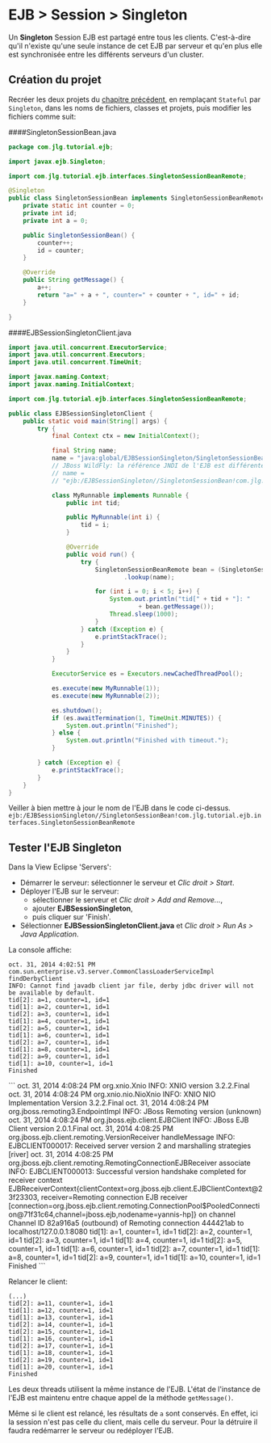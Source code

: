EJB > Session > Singleton
=========================

Un **Singleton** Session EJB est partagé entre tous les clients. C'est-à-dire
qu'il n'existe qu'une seule instance de cet EJB par serveur et qu'en plus elle
est synchronisée entre les différents serveurs d'un cluster.

Création du projet
------------------

Recréer les deux projets du
[chapitre précédent]({{url('/cours/java_ee/03_ejb_session_stateful')}}),
en remplaçant `Stateful` par `Singleton`, dans les noms de fichiers, classes et
projets, puis modifier les fichiers comme suit:

####SingletonSessionBean.java
```java
package com.jlg.tutorial.ejb;

import javax.ejb.Singleton;

import com.jlg.tutorial.ejb.interfaces.SingletonSessionBeanRemote;

@Singleton
public class SingletonSessionBean implements SingletonSessionBeanRemote {
	private static int counter = 0;
	private int id;
	private int a = 0;

	public SingletonSessionBean() {
		counter++;
		id = counter;
	}

	@Override
	public String getMessage() {
		a++;
		return "a=" + a + ", counter=" + counter + ", id=" + id;
	}

}

```

####EJBSessionSingletonClient.java
```java
import java.util.concurrent.ExecutorService;
import java.util.concurrent.Executors;
import java.util.concurrent.TimeUnit;

import javax.naming.Context;
import javax.naming.InitialContext;

import com.jlg.tutorial.ejb.interfaces.SingletonSessionBeanRemote;

public class EJBSessionSingletonClient {
	public static void main(String[] args) {
		try {
			final Context ctx = new InitialContext();

			final String name;
			name = "java:global/EJBSessionSingleton/SingletonSessionBean";
			// JBoss WildFly: la référence JNDI de l'EJB est différente
			// name =
			// "ejb:/EJBSessionSingleton//SingletonSessionBean!com.jlg.tutorial.ejb.interfaces.SingletonSessionBeanRemote";

			class MyRunnable implements Runnable {
				public int tid;

				public MyRunnable(int i) {
					tid = i;
				}

				@Override
				public void run() {
					try {
						SingletonSessionBeanRemote bean = (SingletonSessionBeanRemote) ctx
								.lookup(name);

						for (int i = 0; i < 5; i++) {
							System.out.println("tid[" + tid + "]: "
									+ bean.getMessage());
							Thread.sleep(1000);
						}
					} catch (Exception e) {
						e.printStackTrace();
					}
				}
			}

			ExecutorService es = Executors.newCachedThreadPool();

			es.execute(new MyRunnable(1));
			es.execute(new MyRunnable(2));

			es.shutdown();
			if (es.awaitTermination(1, TimeUnit.MINUTES)) {
				System.out.println("Finished");
			} else {
				System.out.println("Finished with timeout.");
			}

		} catch (Exception e) {
			e.printStackTrace();
		}
	}
}

```
<jboss>

Veiller à bien mettre à jour le nom de l'EJB dans le code ci-dessus.
`ejb:/EJBSessionSingleton//SingletonSessionBean!com.jlg.tutorial.ejb.interfaces.SingletonSessionBeanRemote`
</jboss>

Tester l'EJB Singleton
----------------------

Dans la View Eclipse 'Servers':

- Démarrer le serveur: sélectionner le serveur et *Clic droit > Start*.
- Déployer l'EJB sur le serveur:
	- sélectionner le serveur et *Clic droit > Add and Remove...*,
	- ajouter **EJBSessionSingleton**,
	- puis cliquer sur 'Finish'.
- Sélectionner **EJBSessionSingletonClient.java** et
  *Clic droit > Run As > Java Application*.

La console affiche:

```
oct. 31, 2014 4:02:51 PM com.sun.enterprise.v3.server.CommonClassLoaderServiceImpl findDerbyClient
INFO: Cannot find javadb client jar file, derby jdbc driver will not be available by default.
tid[2]: a=1, counter=1, id=1
tid[1]: a=2, counter=1, id=1
tid[2]: a=3, counter=1, id=1
tid[1]: a=4, counter=1, id=1
tid[2]: a=5, counter=1, id=1
tid[1]: a=6, counter=1, id=1
tid[2]: a=7, counter=1, id=1
tid[1]: a=8, counter=1, id=1
tid[2]: a=9, counter=1, id=1
tid[1]: a=10, counter=1, id=1
Finished
```

<jboss>
```
oct. 31, 2014 4:08:24 PM org.xnio.Xnio <clinit>
INFO: XNIO version 3.2.2.Final
oct. 31, 2014 4:08:24 PM org.xnio.nio.NioXnio <clinit>
INFO: XNIO NIO Implementation Version 3.2.2.Final
oct. 31, 2014 4:08:24 PM org.jboss.remoting3.EndpointImpl <clinit>
INFO: JBoss Remoting version (unknown)
oct. 31, 2014 4:08:24 PM org.jboss.ejb.client.EJBClient <clinit>
INFO: JBoss EJB Client version 2.0.1.Final
oct. 31, 2014 4:08:25 PM org.jboss.ejb.client.remoting.VersionReceiver handleMessage
INFO: EJBCLIENT000017: Received server version 2 and marshalling strategies [river]
oct. 31, 2014 4:08:25 PM org.jboss.ejb.client.remoting.RemotingConnectionEJBReceiver associate
INFO: EJBCLIENT000013: Successful version handshake completed for receiver context EJBReceiverContext{clientContext=org.jboss.ejb.client.EJBClientContext@23f23303, receiver=Remoting connection EJB receiver [connection=org.jboss.ejb.client.remoting.ConnectionPool$PooledConnection@71f31c64,channel=jboss.ejb,nodename=yannis-hp]} on channel Channel ID 82a916a5 (outbound) of Remoting connection 444421ab to localhost/127.0.0.1:8080
tid[1]: a=1, counter=1, id=1
tid[2]: a=2, counter=1, id=1
tid[2]: a=3, counter=1, id=1
tid[1]: a=4, counter=1, id=1
tid[2]: a=5, counter=1, id=1
tid[1]: a=6, counter=1, id=1
tid[2]: a=7, counter=1, id=1
tid[1]: a=8, counter=1, id=1
tid[2]: a=9, counter=1, id=1
tid[1]: a=10, counter=1, id=1
Finished
```
</jboss>

Relancer le client:
```
(...)
tid[2]: a=11, counter=1, id=1
tid[1]: a=12, counter=1, id=1
tid[1]: a=13, counter=1, id=1
tid[2]: a=14, counter=1, id=1
tid[2]: a=15, counter=1, id=1
tid[1]: a=16, counter=1, id=1
tid[2]: a=17, counter=1, id=1
tid[1]: a=18, counter=1, id=1
tid[2]: a=19, counter=1, id=1
tid[1]: a=20, counter=1, id=1
Finished
```

Les deux threads utilisent la même instance de l'EJB. L'état de l'instance de
l'EJB est maintenu entre chaque appel de la méthode `getMessage()`.

Même si le client est relancé, les résultats de `a` sont conservés.
En effet, ici la session n'est pas celle du client, mais celle du serveur.
Pour la détruire il faudra redémarrer le serveur ou redéployer l'EJB.
